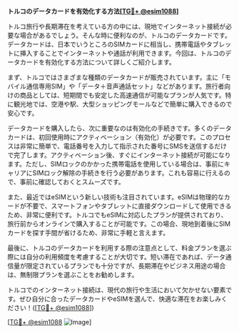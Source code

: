 **トルコのデータカードを有効化する方法[[TG💪+ @esim1088](https://t.me/s/esim1088)]**

トルコ旅行や長期滞在を考えている方の中には、現地でインターネット接続が必要な場合があるでしょう。そんな時に便利なのが、トルコのデータカードです。データカードは、日本でいうところのSIMカードに相当し、携帯電話やタブレットに挿入することでインターネットや通話が利用できます。今回は、トルコのデータカードを有効化する方法について詳しくご紹介します。

まず、トルコではさまざまな種類のデータカードが販売されています。主に「モバイル通信専用SIM」や「データ＋音声通話セット」などがあります。旅行者向けの商品としては、短期間でも安定した高速通信が可能なプランが人気です。特に観光地では、空港や駅、大型ショッピングモールなどで簡単に購入できるので安心です。

データカードを購入したら、次に重要なのは有効化の手続きです。多くのデータカードは、初回使用時にアクティベーション（有効化）が必要です。このプロセスは非常に簡単で、電話番号を入力して指示された番号にSMSを送信するだけで完了します。アクティベーション後、すぐにインターネット接続が可能になります。ただし、SIMロックのかかった携帯電話を使用している場合は、事前にキャリアにSIMロック解除の手続きを行う必要があります。これも容易に行えるので、事前に確認しておくとスムーズです。

また、最近ではeSIMという新しい技術も注目されています。eSIMは物理的なカードが不要で、スマートフォンやタブレットに直接ダウンロードして使用できるため、非常に便利です。トルコでもeSIMに対応したプランが提供されており、旅行前からオンラインで購入することが可能です。この場合、現地到着後にSIMカードを探す手間が省けるため、非常に手軽と言えます。

最後に、トルコのデータカードを利用する際の注意点として、料金プランを選ぶ際には自分の利用頻度を考慮することが大切です。短い滞在であれば、データ通信量が限定されているプランでも十分ですが、長期滞在やビジネス用途の場合は、無制限プランを選ぶことをお勧めします。

トルコでのインターネット接続は、現代の旅行や生活において欠かせない要素です。ぜひ自分に合ったデータカードやeSIMを選んで、快適な滞在をお楽しみください！([[TG💪+ @esim1088](https://t.me/s/esim1088)])

[[TG💪+ @esim1088](https://t.me/s/esim1088) ![Image](https://i.postimg.cc/Y0z9fWf4/image.png)]